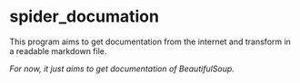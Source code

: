 # spider_documation
This program aims to get documentation from the internet and transform in a readable markdown file.

_For now, it just aims to get documentation of BeautifulSoup._

